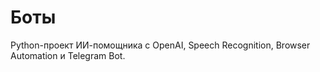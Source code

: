 # Боты

Python-проект ИИ-помощника с OpenAI, Speech Recognition, Browser Automation и Telegram Bot.


